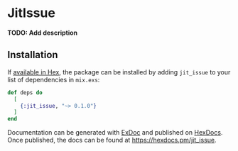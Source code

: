 # JitIssue

**TODO: Add description**

## Installation

If [available in Hex](https://hex.pm/docs/publish), the package can be installed
by adding `jit_issue` to your list of dependencies in `mix.exs`:

```elixir
def deps do
  [
    {:jit_issue, "~> 0.1.0"}
  ]
end
```

Documentation can be generated with [ExDoc](https://github.com/elixir-lang/ex_doc)
and published on [HexDocs](https://hexdocs.pm). Once published, the docs can
be found at <https://hexdocs.pm/jit_issue>.

